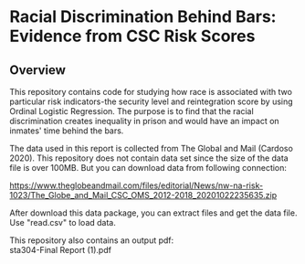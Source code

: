 # Racial Discrimination Behind Bars: Evidence from CSC Risk Scores

## Overview

This repository contains code for studying how race is associated with two particular risk indicators-the security level and reintegration score by using Ordinal Logistic Regression. The purpose is to find that the racial discrimination creates inequality in prison and would have an impact on inmates' time behind the bars.

The data used in this report is collected from The Global and Mail (Cardoso 2020). This repository does not contain data set since the size of the data file is over 100MB. But you can download data from following connection:

  https://www.theglobeandmail.com/files/editorial/News/nw-na-risk-1023/The_Globe_and_Mail_CSC_OMS_2012-2018_20201022235635.zip

After download this data package, you can extract files and get the data file. Use "read.csv" to load data.

This repository also contains an output pdf:  
  sta304-Final Report (1).pdf
